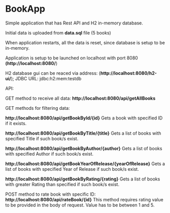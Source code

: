 # BookApp

Simple application that has Rest API and H2 in-memory database.

Initial data is uploaded from **data.sql** file (5 books)

When application restarts, all the data is reset, since database is setup to be in-memory.

Application is setup to be launched on localhost with port 8080 **(http://localhost:8080/**)

H2 database gui can be reaced via address: (**http://localhost:8080/h2-ui/**); JDBC URL: jdbc:h2:mem:testdb

API:

GET method to receive all data:
**http://localhost:8080/api/getAllBooks**

GET methods for filtering data:

**http://localhost:8080/api/getBookById/{id}**
Gets a book with specified ID if it exists.

**http://localhost:8080/api/getBookByTitle/{title}**
Gets a list of books with specified Title if such book/s exist.

**http://localhost:8080/api/getBookByAuthor/{author}**
Gets a list of books with specified Author if such book/s exist.

**http://localhost:8080/api/getBookYearOfRelease/{yearOfRelease}**
Gets a list of books with specified Year of Release if such book/s exist.

**http://localhost:8080/api/getBookByRating/{rating}**
Gets a list of books with greater Rating than specified if such book/s exist.

POST method to rate book with specific ID:
**http://localhost:8080/api/rateBook/{id}**
This method requires rating value to be provided in the body of request. Value has to be between 1 and 5.
